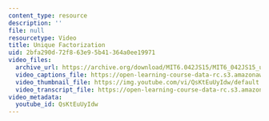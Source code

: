 ```yaml
---
content_type: resource
description: ''
file: null
resourcetype: Video
title: Unique Factorization
uid: 2bfa290d-72f8-63e9-5b41-364a0ee19971
video_files:
  archive_url: https://archive.org/download/MIT6.042JS15/MIT6_042JS15_unique_factorization_ipod.mp4
  video_captions_file: https://open-learning-course-data-rc.s3.amazonaws.com/6-042j-mathematics-for-computer-science-spring-2015/36b13c4f1e6857a69ae76b70f6402224_QsKtEuUyIdw.vtt
  video_thumbnail_file: https://img.youtube.com/vi/QsKtEuUyIdw/default.jpg
  video_transcript_file: https://open-learning-course-data-rc.s3.amazonaws.com/6-042j-mathematics-for-computer-science-spring-2015/7b070dde10a1482e5df3daa3af0ef223_QsKtEuUyIdw.pdf
video_metadata:
  youtube_id: QsKtEuUyIdw
---
```

